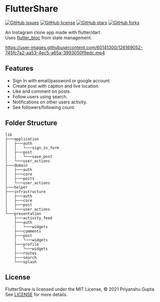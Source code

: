 # FlutterShare

[![GitHub issues](https://img.shields.io/github/issues/guptapriyanshu7/FlutterShare?style=for-the-badge)](https://github.com/guptapriyanshu7/FlutterShare/issues)
[![GitHub license](https://img.shields.io/github/license/guptapriyanshu7/FlutterShare?style=for-the-badge)](https://github.com/guptapriyanshu7/FlutterShare/blob/main/LICENSE)
[![GitHub stars](https://img.shields.io/github/stars/guptapriyanshu7/FlutterShare?style=for-the-badge)](https://github.com/guptapriyanshu7/FlutterShare/stargazers)
[![GitHub forks](https://img.shields.io/github/forks/guptapriyanshu7/FlutterShare?style=for-the-badge)](https://github.com/guptapriyanshu7/FlutterShare/network)

An Instagram clone app made with flutter/dart.  
Uses [flutter_bloc](https://github.com/felangel/bloc/tree/master/packages/flutter_bloc) from state management.

https://user-images.githubusercontent.com/60141300/126169052-745fc7a2-aa53-4ec5-a65a-3993050f9edc.mp4

## Features

- Sign In with email/password or google account.
- Create post with caption and live location.
- Like and comment on posts.
- Follow users using search.
- Notifications on other users activity.
- See followers/following count.

## Folder Structure

```
lib
├───application
│   ├───auth
│   │   └───sign_in_form
│   ├───post
│   │   └───save_post
│   └───user_actions
├───domain
│   ├───auth
│   ├───core
│   ├───posts
│   └───user_actions
├───helper
├───infrastructure
│   ├───auth
│   ├───core
│   ├───post
│   └───user_actions
└───presentation
    ├───activity_feed
    ├───auth
    │   └───widgets
    ├───comments
    ├───post
    │   └───widgets
    ├───profile
    │   └───widgets
    ├───routes
    ├───search
    └───splash
```

## License
FlutterShare is licensed under the MIT License, © 2021 Priyanshu Gupta. See [LICENSE](https://github.com/guptapriyanshu7/FlutterShare/blob/main/LICENSE) for more details.

